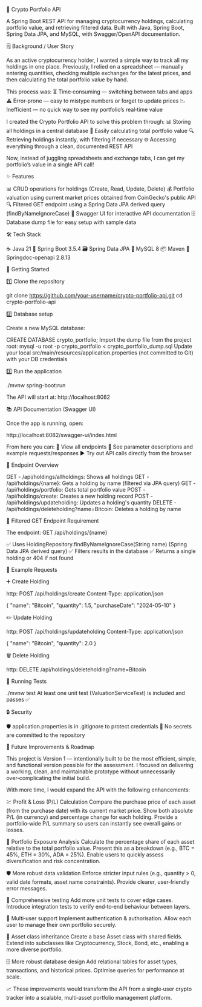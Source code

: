 🚀 Crypto Portfolio API

A Spring Boot REST API for managing cryptocurrency holdings, calculating portfolio value, and retrieving filtered data. Built with Java, Spring Boot, Spring Data JPA, and MySQL, with Swagger/OpenAPI documentation.

🗒 Background / User Story

As an active cryptocurrency holder, I wanted a simple way to track all my holdings in one place. Previously, I relied on a spreadsheet — manually entering quantities, checking multiple exchanges for the latest prices, and then calculating the total portfolio value by hand.

This process was:
⏳ Time‑consuming — switching between tabs and apps
⚠️ Error‑prone — easy to mistype numbers or forget to update prices
📉 Inefficient — no quick way to see my portfolio’s real‑time value

I created the Crypto Portfolio API to solve this problem through:
📊 Storing all holdings in a central database
🔄 Easily calculating total portfolio value
🔍 Retrieving holdings instantly, with filtering if necessary
🌐 Accessing everything through a clean, documented REST API

Now, instead of juggling spreadsheets and exchange tabs, I can get my portfolio’s value in a single API call!

✨ Features

📊 CRUD operations for holdings (Create, Read, Update, Delete)
💰 Portfolio valuation using current market prices obtained from CoinGecko's public API
🔍 Filtered GET endpoint using a Spring Data JPA derived query (findByNameIgnoreCase)
📜 Swagger UI for interactive API documentation
🗄 Database dump file for easy setup with sample data

🛠 Tech Stack

☕ Java 21
🌱 Spring Boot 3.5.4
🗃 Spring Data JPA
🐬 MySQL 8
📦 Maven
📖 Springdoc-openapi 2.8.13

🚦 Getting Started

1️⃣ Clone the repository

git clone https://github.com/your-username/crypto-portfolio-api.git
cd crypto-portfolio-api

2️⃣ Database setup

Create a new MySQL database:

CREATE DATABASE crypto_portfolio;
Import the dump file from the project root:
mysql -u root -p crypto_portfolio < crypto_portfolio_dump.sql
Update your local src/main/resources/application.properties (not committed to Git) with your DB credentials

3️⃣ Run the application

./mvnw spring-boot:run

The API will start at:
http://localhost:8082

📚 API Documentation (Swagger UI)

Once the app is running, open:

http://localhost:8082/swagger-ui/index.html

From here you can:
📄 View all endpoints
📝 See parameter descriptions and example requests/responses
▶️ Try out API calls directly from the browser

🔑 Endpoint Overview

GET	- /api/holdings/allholdings: Shows all holdings
GET	- /api/holdings/{name}: Gets a holding by name (filtered via JPA query)
GET	- /api/holdings/portfolio: Gets total portfolio value
POST - /api/holdings/create: Creates a new holding record
POST - /api/holdings/updateholding: Updates a holding's quantity
DELETE - /api/holdings/deleteholding?name=Bitcoin: Deletes a holding by name

🎯 Filtered GET Endpoint Requirement

The endpoint:
GET /api/holdings/{name}

✅ Uses HoldingRepository.findByNameIgnoreCase(String name) (Spring Data JPA derived query)
✅ Filters results in the database
✅ Returns a single holding or 404 if not found

📌 Example Requests

➕ Create Holding

http:
POST /api/holdings/create
Content-Type: application/json

{
  "name": "Bitcoin",
  "quantity": 1.5,
  "purchaseDate": "2024-05-10"
}

✏️ Update Holding

http:
POST /api/holdings/updateholding
Content-Type: application/json

{
  "name": "Bitcoin",
  "quantity": 2.0
}

🗑 Delete Holding

http:
DELETE /api/holdings/deleteholding?name=Bitcoin

🧪 Running Tests

./mvnw test
At least one unit test (ValuationServiceTest) is included and passes ✅

🔒 Security

🛡 application.properties is in .gitignore to protect credentials
🔑 No secrets are committed to the repository

🔮 Future Improvements & Roadmap

This project is Version 1 — intentionally built to be the most efficient, simple, and functional version possible for the assessment. I focused on delivering a working, clean, and maintainable prototype without unnecessarily over‑complicating the initial build.

With more time, I would expand the API with the following enhancements:

💹 Profit & Loss (P/L) Calculation
Compare the purchase price of each asset (from the purchase date) with its current market price.
Show both absolute P/L (in currency) and percentage change for each holding.
Provide a portfolio‑wide P/L summary so users can instantly see overall gains or losses.

🥧 Portfolio Exposure Analysis
Calculate the percentage share of each asset relative to the total portfolio value.
Present this as a breakdown (e.g., BTC = 45%, ETH = 30%, ADA = 25%).
Enable users to quickly assess diversification and risk concentration.

🛡 More robust data validation
Enforce stricter input rules (e.g., quantity > 0, valid date formats, asset name constraints).
Provide clearer, user‑friendly error messages.

🧪 Comprehensive testing
Add more unit tests to cover edge cases.
Introduce integration tests to verify end‑to‑end behaviour between layers.

👥 Multi‑user support
Implement authentication & authorisation.
Allow each user to manage their own portfolio securely.

🏦 Asset class inheritance
Create a base Asset class with shared fields.
Extend into subclasses like Cryptocurrency, Stock, Bond, etc., enabling a more diverse portfolio.

🗄 More robust database design
Add relational tables for asset types, transactions, and historical prices.
Optimise queries for performance at scale.

📈 These improvements would transform the API from a single‑user crypto tracker into a scalable, multi‑asset portfolio management platform.


